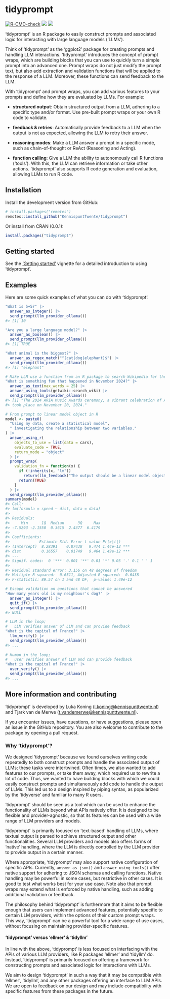 
<!-- README.md is generated from README.Rmd. Please edit that file -->

# tidyprompt

<!-- badges: start -->

[![R-CMD-check](https://github.com/KennispuntTwente/tidyprompt/actions/workflows/R-CMD-check.yaml/badge.svg)](https://github.com/KennispuntTwente/tidyprompt/actions/workflows/R-CMD-check.yaml)
[![](https://www.r-pkg.org/badges/version/tidyprompt)](https://cran.r-project.org/package=tidyprompt)
[![](https://img.shields.io/badge/devel%20version-0.0.1.9000-blue.svg)](https://github.com/KennispuntTwente/tidyprompt)
<!-- badges: end -->

‘tidyprompt’ is an R package to easily construct prompts and associated
logic for interacting with large language models (‘LLMs’).

Think of ‘tidyprompt’ as the ‘ggplot2’ package for creating prompts and
handling LLM interactions. ‘tidyprompt’ introduces the concept of prompt
wraps, which are building blocks that you can use to quickly turn a
simple prompt into an advanced one. Prompt wraps do not just modify the
prompt text, but also add extraction and validation functions that will
be applied to the response of a LLM. Moreover, these functions can send
feedback to the LLM.

With ‘tidyprompt’ and prompt wraps, you can add various features to your
prompts and define how they are evaluated by LLMs. For example:

- **structured output**: Obtain structured output from a LLM, adhering
  to a specific type and/or format. Use pre-built prompt wraps or your
  own R code to validate.

- **feedback & retries**: Automatically provide feedback to a LLM when
  the output is not as expected, allowing the LLM to retry their answer.

- **reasoning modes**: Make a LLM answer a prompt in a specific mode,
  such as chain-of-thought or ReAct (Reasoning and Acting).

- **function calling**: Give a LLM the ability to autonomously call R
  functions (‘tools’). With this, the LLM can retrieve information or
  take other actions. ‘tidyprompt’ also supports R code generation and
  evaluation, allowing LLMs to run R code.

## Installation

Install the development version from GitHub:

``` r
# install.packages("remotes")
remotes::install_github("KennispuntTwente/tidyprompt")
```

Or install from CRAN (0.0.1):

``` r
install.packages("tidyprompt")
```

## Getting started

See the [‘Getting
started’](https://KennispuntTwente.github.io/tidyprompt/articles/getting_started.html)
vignette for a detailed introduction to using ‘tidyprompt’.

## Examples

Here are some quick examples of what you can do with ‘tidyprompt’:

``` r
"What is 5+5?" |>
  answer_as_integer() |>
  send_prompt(llm_provider_ollama())
#> [1] 10
```

``` r
"Are you a large language model?" |>
  answer_as_boolean() |>
  send_prompt(llm_provider_ollama())
#> [1] TRUE
```

``` r
"What animal is the biggest?" |>
  answer_as_regex_match("^(cat|dog|elephant)$") |>
  send_prompt(llm_provider_ollama())
#> [1] "elephant"
```

``` r
# Make LLM use a function from an R package to search Wikipedia for the answer
"What is something fun that happened in November 2024?" |>
  answer_as_text(max_words = 25) |>
  answer_using_tools(getwiki::search_wiki) |>
  send_prompt(llm_provider_ollama())
#> [1] "The 2024 ARIA Music Awards ceremony, a vibrant celebration of Australian music,
#> took place on November 20, 2024."
```

``` r
# From prompt to linear model object in R
model <- paste0(
  "Using my data, create a statistical model",
  " investigating the relationship between two variables."
) |>
  answer_using_r(
    objects_to_use = list(data = cars),
    evaluate_code = TRUE,
    return_mode = "object"
  ) |>
  prompt_wrap(
    validation_fn = function(x) {
      if (!inherits(x, "lm"))
        return(llm_feedback("The output should be a linear model object."))
      return(TRUE)
    }
  ) |>
  send_prompt(llm_provider_ollama())
summary(model)
#> Call:
#> lm(formula = speed ~ dist, data = data)
#> 
#> Residuals:
#>     Min      1Q  Median      3Q     Max 
#> -7.5293 -2.1550  0.3615  2.4377  6.4179 
#> 
#> Coefficients:
#>             Estimate Std. Error t value Pr(>|t|)    
#> (Intercept)  8.28391    0.87438   9.474 1.44e-12 ***
#> dist         0.16557    0.01749   9.464 1.49e-12 ***
#> ---
#> Signif. codes:  0 '***' 0.001 '**' 0.01 '*' 0.05 '.' 0.1 ' ' 1
#> 
#> Residual standard error: 3.156 on 48 degrees of freedom
#> Multiple R-squared:  0.6511, Adjusted R-squared:  0.6438 
#> F-statistic: 89.57 on 1 and 48 DF,  p-value: 1.49e-12
```

``` r
# Escape validation on questions that cannot be answered
"How many years old is my neighbour's dog?" |>
  answer_as_integer() |>
  quit_if() |>
  send_prompt(llm_provider_ollama())
#> NULL
```

``` r
# LLM in the loop; 
#   LLM verifies answer of LLM and can provide feedback
"What is the capital of France?" |>
  llm_verify() |>
  send_prompt(llm_provider_ollama())
#> ...
  
# Human in the loop; 
#   user verifies answer of LLM and can provide feedback
"What is the capital of France?" |>
  user_verify() |>
  send_prompt(llm_provider_ollama())
#> ...
```

## More information and contributing

‘tidyprompt’ is developed by Luka Koning
(<l.koning@kennispunttwente.nl>) and Tjark van de Merwe
(<t.vandemerwe@kennispunttwente.nl>).

If you encounter issues, have questions, or have suggestions, please
open an issue in the GitHub repository. You are also welcome to
contribute to the package by opening a pull request.

### Why ‘tidyprompt’?

We designed ‘tidyprompt’ because we found ourselves writing code
repeatedly to both construct prompts and handle the associated output of
LLMs; these tasks were intertwined. Often times, we also wanted to add
features to our prompts, or take them away, which required us to rewrite
a lot of code. Thus, we wanted to have building blocks with which we
could easily construct prompts and simultaneously add code to handle the
output of LLMs. This led us to a design inspired by piping syntax, as
popularized by the ‘tidyverse’ and familiar to many R users.

‘tidyprompt’ should be seen as a tool which can be used to enhance the
functionality of LLMs beyond what APIs natively offer. It is designed to
be flexible and provider-agnostic, so that its features can be used with
a wide range of LLM providers and models.

‘tidyprompt’ is primarily focused on ‘text-based’ handling of LLMs,
where textual output is parsed to achieve structured output and other
functionalities. Several LLM providers and models also offers forms of
‘native’ handling, where the LLM is directly controlled by the LLM
provider to provide output in a certain manner.

Where appropriate, ‘tidyprompt’ may also support native configuration of
specific APIs. Currently, `answer_as_json()` and `answer_using_tools()`
offer native support for adhering to JSON schemas and calling functions.
Native handling may be powerful in some cases, but restrictive in other
cases. It is good to test what works best for your use case. Note also
that prompt wraps may extend what is enforced by native handling, such
as adding additional validation or feedback.

The philosophy behind ‘tidyprompt’ is furthermore that it aims to be
flexible enough that users can implement advanced features, potentially
specific to certain LLM providers, within the options of their custom
prompt wraps. This way, ‘tidyprompt’ can be a powerful tool for a wide
range of use cases, without focusing on maintaining provider-specific
features.

#### ‘tidyprompt’ versus ‘ellmer’ & ‘tidyllm’

In line with the above, ‘tidyprompt’ is less focused on interfacing with
the APIs of various LLM providers, like R packages ‘ellmer’ and
‘tidyllm’ do. Instead, ‘tidyprompt’ is primarily focused on offering a
framework for constructing prompts and associated logic for interactions
with LLMs.

We aim to design ‘tidyprompt’ in such a way that it may be compatible
with ‘ellmer’, ‘tidyllm’, and any other packages offering an interface
to LLM APIs. We are open to feedback on our design and may include
compatibility with specific features from these packages in the future.
